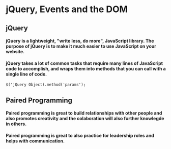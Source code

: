 # jQuery, Events and the DOM

## jQuery

#### jQuery is a lightweight, "write less, do more", JavaScript library. The purpose of jQuery is to make it much easier to use JavaScript on your website.

#### jQuery takes a lot of common tasks that require many lines of JavaScript code to accomplish, and wraps them into methods that you can call with a single line of code.

````$('jQuery Object).method('params');````

## Paired Programming

#### Paired programming is great to build relationships with other people and also promotes creativity and the colaboration will also further knowlegde in others. 
#### Paired programming is great to also practice for leadership roles and helps with communication. 